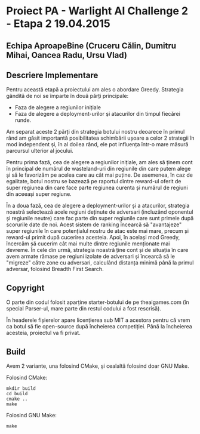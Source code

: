 # Proiect PA - Warlight AI Challenge 2 - Etapa 2 19.04.2015

## Echipa AproapeBine (Cruceru Călin, Dumitru Mihai, Oancea Radu, Ursu Vlad)

## Descriere Implementare
Pentru această etapă a proiectului am ales o abordare Greedy. Strategia gândită
de noi se împarte în două părți principale:
* Faza de alegere a regiunilor inițiale
* Faza de alegere a deployment-urilor și atacurilor din timpul fiecărei runde.

Am separat aceste 2 părți din strategia botului nostru deoarece în primul rând
am găsit importantă posibilitatea schimbării ușoare a celor 2 strategii în mod
independent și, în al doilea rând, ele pot influența într-o mare măsură
parcursul ulterior al jocului.

Pentru prima fază, cea de alegere a regiunilor inițiale, am ales să ținem cont
în principal de numărul de wasteland-uri din regiunile din care putem alege și
să le favorizăm pe acelea care au cât mai puține. De asemenea, în caz de
egalitate, botul nostru se bazează pe raportul dintre reward-ul oferit de super
regiunea din care face parte regiunea curenta și numărul de regiuni din aceeași
super regiune.

În a doua fază, cea de alegere a deployment-urilor și a atacurilor, strategia
noastră selectează acele regiuni deținute de adversari (incluzând oponentul și
regiunile neutre) care fac parte din super regiunile care sunt primele după
scorurile date de noi. Acest sistem de ranking încearcă să "avantajeze" super
regiunile în care potențialul nostru de atac este mai mare, precum și reward-ul
primit după cucerirea acesteia. Apoi, în același mod Greedy, încercăm să cucerim
cât mai multe dintre regiunile menționate mai devreme. În cele din urmă,
strategia noastră ține cont și de situația în care avem armate rămase pe regiuni
izolate de adversari și încearcă să le "migreze" către zone cu adversari,
calculând distanța minimă până la primul adversar, folosind Breadth First
Search.

## Copyright
O parte din codul folosit aparține starter-botului de pe theaigames.com (în
special Parser-ul, mare parte din restul codului a fost rescrisă).

În headerele fișierelor apare licențierea sub MIT a acestora pentru că vrem ca
botul să fie open-source după încheierea competiției. Până la încheierea
acesteia, proiectul va fi privat.

## Build
Avem 2 variante, una folosind CMake, și cealaltă folosind doar GNU Make.

Folosind CMake:

    mkdir build
    cd build
    cmake ..
    make

Folosind GNU Make:

    make

